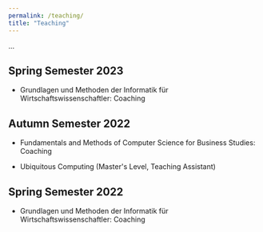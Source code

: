 ```yaml
---
permalink: /teaching/
title: "Teaching"
---
```


...

## Spring Semester 2023

- Grundlagen und Methoden der Informatik für Wirtschaftswissenschaftler: Coaching

## Autumn Semester 2022

- Fundamentals and Methods of Computer Science for Business Studies: Coaching 

- Ubiquitous Computing (Master's Level, Teaching Assistant)

## Spring Semester 2022

- Grundlagen und Methoden der Informatik für Wirtschaftswissenschaftler: Coaching
